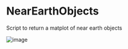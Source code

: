 # NearEarthObjects

Script to return a matplot of near earth objects

![image](https://github.com/J-danger/NearEarthObjects/assets/54295495/3db56afe-8379-4624-80ae-d1244ec8f212)
